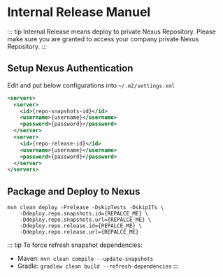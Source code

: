 Internal Release Manuel
=======================

::: tip
Internal Release means deploy to private Nexus Repository. Please make sure you are granted to access 
your company private Nexus Repository.
:::

## Setup Nexus Authentication

Edit and put below configurations into `~/.m2/settings.xml`

```xml
<servers>
  <server>
    <id>{repo-snapshots-id}</id>
    <username>{username}</username>
    <password>{password}</password>
  </server>
  <server>
    <id>{repo-release-id}</id>
    <username>{username}</username>
    <password>{password}</password>
  </server>
</servers>
```

## Package and Deploy to Nexus

```shell script
mvn clean deploy -Prelease -DskipTests -DskipITs \
    -Ddeploy.repo.snapshots.id={REPALCE_ME} \
    -Ddeploy.repo.snapshots.url={REPALCE_ME} \
    -Ddeploy.repo.release.id={REPALCE_ME} \
    -Ddeploy.repo.release.url={REPALCE_ME}
```

::: tip
To force refresh snapshot dependencies:
- Maven: `mvn clean compile --update-snapshots`
- Gradle: `gradlew clean build --refresh-dependencies`
:::